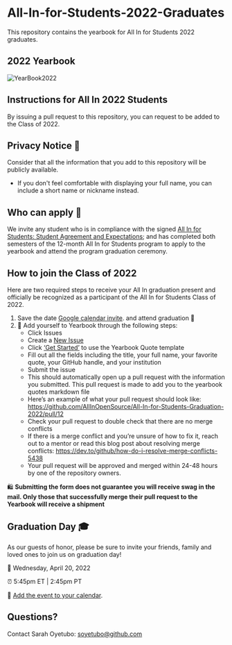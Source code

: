 
# All-In-for-Students-2022-Graduates

This repository contains the yearbook for All In for Students 2022 graduates. 

## 2022 Yearbook
![YearBook2022](https://user-images.githubusercontent.com/70516588/164084845-5018baa9-ce01-45c2-b1df-39cf1b6c49c9.jpg)


## Instructions for All In 2022 Students
By issuing a pull request to this repository, you can request to be added to the Class of 2022.

## Privacy Notice 👀
Consider that all the information that you add to this repository will be publicly available.
- If you don't feel comfortable with displaying your full name, you can include a short name or nickname instead.

## Who can apply 📝
We invite any student who is in compliance with the signed [All In for Students: Student Agreement and Expectations](https://docs.google.com/forms/d/1MhqtSM6cIo0003EmeNHl2usyVYCB4s4ULj8H0u_8eMY/edit); and has completed both semesters of the 12-month All In for Students program to apply to the yearbook and attend the program graduation ceremony. 

## How to join the Class of 2022

Here are two required steps to receive your All In graduation present and officially be recognized as a participant of the All In for Students Class of 2022.

1.  Save the date [Google calendar invite](https://calendar.google.com/calendar/u/0/r/eventedit/N282M2w5YjJkdDZ2Z3I0NmhiM2piZzg0NWUgY18xdmxmdmt0aWs5NWMza2drb2tzOWVrMzBqa0Bn?sf=true&output=html&action=TEMPLATE&eid=N282M2w5YjJkdDZ2Z3I0NmhiM2piZzg0NWUgY18xdmxmdmt0aWs5NWMza2drb2tzOWVrMzBqa0Bn&eref=7o63l9b2dt6vgr46hb3jbg845e).
 and attend graduation 🥳
2.  🏫 Add yourself to Yearbook through the following steps:
    - Click Issues
    - Create a [New Issue](https://github.com/AllInOpenSource/All-In-for-Students-Graduation-2022/issues/new/choose)
    - Click [‘Get Started’](https://github.com/AllInOpenSource/All-In-for-Students-Graduation-2022/issues/new?assignees=&labels=yearbook-quote-submission&template=yearbook_quote_submission.yml&title=%5BAdd+Yearbook+Quote+for%5D%3A+) to use the Yearbook Quote template
    - Fill out all the fields including the title, your full name, your favorite quote, your GitHub handle, and your institution
    - Submit the issue
    - This should automatically open up a pull request with the information you submitted. This pull request is made to add you to the yearbook quotes markdown file
    - Here’s an example of what your pull request should look like: https://github.com/AllInOpenSource/All-In-for-Students-Graduation-2022/pull/12
    - Check your pull request to double check that there are no merge conflicts
    - If there is a merge conflict and you’re unsure of how to fix it, reach out to a mentor or read this blog post about resolving merge conflicts: https://dev.to/github/how-do-i-resolve-merge-conflicts-5438
    - Your pull request will be approved and merged within 24-48 hours by one of the repository owners.
    
🛍 **Submitting the form does not guarantee you will receive swag in the mail. Only those that successfully merge their pull request to the Yearbook will receive a shipment**

## Graduation Day 🎓

As our guests of honor, please be sure to invite your friends, family and loved ones to join us on graduation day!

📆 Wednesday, April 20, 2022

⏰ 5:45pm ET | 2:45pm PT

📎 [Add the event to your calendar](https://calendar.google.com/calendar/u/0/r/eventedit/N282M2w5YjJkdDZ2Z3I0NmhiM2piZzg0NWUgY18xdmxmdmt0aWs5NWMza2drb2tzOWVrMzBqa0Bn?sf=true&output=html&action=TEMPLATE&eid=N282M2w5YjJkdDZ2Z3I0NmhiM2piZzg0NWUgY18xdmxmdmt0aWs5NWMza2drb2tzOWVrMzBqa0Bn&eref=7o63l9b2dt6vgr46hb3jbg845e).

## Questions?

Contact Sarah Oyetubo: soyetubo@github.com

